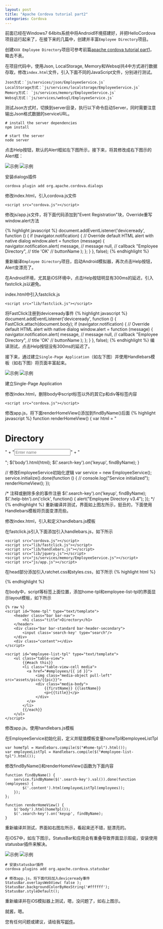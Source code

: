 ```yaml
---
layout: post
title: "Apache Cordova tutorial part2"
categories: Cordova
---
```


前面已经在Windows7 64bits系统中将Android环境搭建好，并把HelloCordova项目运行起来了，在接下来的几篇中，创建并丰富`Employee Directory`项目。

创建`XXX Employee Directory`项目可参考前篇[apache cordova tutorial part1](/20141116/apache-cordova-tutorial-part1/)，略去不表。

在项目代码中，使用Json, LocalStorage, Memory和Websql共4中方式进行数据存取，修改`index.html`文件，引入下面不同的JavaScript文件，分别进行测试。
	
	Json方式：`js/services/json/EmployeeService.js`
	LocalStorage方式：`js/services/localstorage/EmployeeService.js`
	Memory方式： `js/services/memory/EmployeeService.js`
	Websql方式：`js/services/websql/EmployeeService.js`

测试Json方式时，切换到server目录，执行以下命令启动Server，同时需要注意输出Json格式数据的serviceURL。

	# install the server dependencies
	npm install

	# start the server
	node server

点击Help按钮，默认的Alert框如左下图所示，接下来，将其修改成右下图示的Alert框：

![示例](/images/alertOrigin.png)   ![示例](/images/alertOverrided.png)	
	
安装dialogs插件
	
	cordova plugin add org.apache.cordova.dialogs

修改index.html，引入cordova.js文件

	<script src="cordova.js"></script>

修改js/app.js文件，将下面代码添加到"Event Registration"块，Override重写window.alert方法

{% highlight javascript %}
document.addEventListener('deviceready', function () {
  	if (navigator.notification) { // Override default HTML alert with native dialog
      	window.alert = function (message) {
          	navigator.notification.alert(
              	message,    // message
              	null,       // callback
              	"Employee Directory", // title
              	'OK'        // buttonName
          	);
      	};
  	}
}, false);
{% endhighlight %}

重新编译`Employee Directory`项目，启动Android模拟器，再次点击Help按钮，Alert变漂亮了。

在Android环境，尤其是iOS环境中，点击Help按钮明显有300ms的延迟，引入fastclick.js以避免。

index.html中引入fastclick.js
	
	<script src="lib/fastclick.js"></script>

将FastClick注册到deviceready事件
{% highlight javascript %}
document.addEventListener('deviceready', function () {
	FastClick.attach(document.body);
  	if (navigator.notification) { // Override default HTML alert with native dialog
      	window.alert = function (message) {
          	navigator.notification.alert(
              	message,    // message
              	null,       // callback
              	"Employee Directory", // title
              	'OK'        // buttonName
          	);
      	};
  	}
}, false);
{% endhighlight %}
编译测试，点击Help按钮没有300ms的延迟了。

接下来，通过建立`Single-Page Application`（如左下图）并使用Handlebars模板（如右下图）将页面丰富起来。

![示例](/images/singlepageapp.png)   ![示例](/images/singlepageapphb.png)	

建立Single-Page Application

修改index.html，删除body中script标签以外的其它p和div等标签内容
	
	<script src="cordova.js"></script>

修改app.js，将下面renderHomeView()添加到findByName()后面
{% highlight javascript %}
function renderHomeView() {
    var html =
      	"<h1>Directory</h1>" +
      	"<input class='search-key' type='search' placeholder='Enter name'/>" +
      	"<ul class='employee-list'></ul>";
    $('body').html(html);
    $('.search-key').on('keyup', findByName);
}

// 修改EmployeeService初始化逻辑
var service = new EmployeeService();
service.initialize().done(function () {
	// console.log("Service initialized");
    renderHomeView();
});

/* 注释或删除多余的事件注册
$('.search-key').on('keyup', findByName);
$('.help-btn').on('click', function() {
	alert("Employee Directory v3.4");
});
*/
{% endhighlight %}
重新编译并测试，界面如上图左所示，挺丑的，下面使用Handlebars模板将页面变漂亮些。

修改index.html，引入和定义handlebars.js模板

在fastclick.js引入下面添加引入handlebars.js，如下所示

	<script src="cordova.js"></script>
	<script src="lib/fastclick.js"></script>
	<script src="lib/handlebars.js"></script>
	<script src="lib/jquery.js"></script>
	<script src="js/services/memory/EmployeeService.js"></script>
	<script src="js/app.js"></script>

在head部分添加引入ratchet.css和styles.css，如下所示
{% highlight html %}
<head>
	<meta charset="utf-8">
	<meta name="viewport" content="width=device-width, initial-scale=1.0, user-scalable=no, minimum-scale=1.0, maximum-scale=1.0">
	<link href="assets/ratchet/css/ratchet.css" rel="stylesheet">
	<link href="assets/css/styles.css" rel="stylesheet">
</head>
{% endhighlight %}

在body中，script等标签上面位置，添加home-tpl和employee-list-tpl的界面显示layout模板，如下所示
	
	{% raw %}
	<script id="home-tpl" type="text/template">
	    <header class="bar bar-nav">
	        <h1 class="title">Directory</h1>
	    </header>
	    <div class="bar bar-standard bar-header-secondary">
	        <input class='search-key' type="search"/>
	    </div>
	    <div class="content"></div>
	</script>

	<script id="employee-list-tpl" type="text/template">
	    <ul class="table-view">
	        {{#each this}}
	        <li class="table-view-cell media">
	          <a href="#employees/{{ id }}">
	              <img class="media-object pull-left" src="assets/pics/{{pic}}">
	              <div class="media-body">
	                  {{firstName}} {{lastName}}
	                  <p>{{title}}</p>
	              </div>
	          </a>
	        </li>
	        {{/each}}
	    </ul>
	</script>
修改app.js，使用handlebars.js模板

在EmployeeService初始化前，定义并赋值模板变量homeTpl和employeeListTpl

	var homeTpl = Handlebars.compile($("#home-tpl").html());
	var employeeListTpl = Handlebars.compile($("#employee-list-tpl").html());

修改findByName()和renderHomeView()函数为下面内容

	function findByName() {
	    service.findByName($('.search-key').val()).done(function (employees) {
	        $('.content').html(employeeListTpl(employees));
	    });
	};

	function renderHomeView() {
	    $('body').html(homeTpl());
	    $('.search-key').on('keyup', findByName);
	}

重新编译并测试，界面如右图左所示，看起来还不错，挺漂亮的。

在iOS7中，如左下图示，StatusBar和应用会有重叠导致界面显示瑕疵，安装使用statusbar插件来解决。

![示例](/images/statusbarOverlapped.png)   ![示例](/images/statusbarOverlapFixed.png)	

	# 安装statusbar插件
	cordova plugins add org.apache.cordova.statusbar

	# 修改app.js，将下面代码加入deviceready事件
	StatusBar.overlaysWebView( false );
	StatusBar.backgroundColorByHexString('#ffffff');
	StatusBar.styleDefault();
重新编译并在iOS模拟器上测试，嗯，没问题了，如右上图示。

就酱，嗯。

您有任何问题或建议，请给我写[邮件](mailto:yinwer81@gmail.com)。
